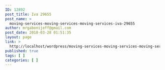 ```yaml
---
ID: 12892
post_title: Iva 29655
post_name: >
  moving-services-moving-services-moving-services-iva-29655
author: mrgabonijeff@gmail.com
post_date: 2018-03-28 01:51:35
layout: page
link: >
  http://localhost/wordpress/moving-services-moving-services-moving-services-iva-29655/
published: true
tags: [ ]
categories: [ ]
---
```

